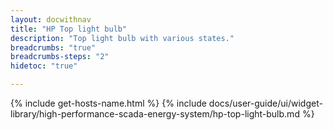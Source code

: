 ```yaml
---
layout: docwithnav
title: "HP Top light bulb"
description: "Top light bulb with various states."
breadcrumbs: "true"
breadcrumbs-steps: "2"
hidetoc: "true"

---
```

{% include get-hosts-name.html %}
{% include docs/user-guide/ui/widget-library/high-performance-scada-energy-system/hp-top-light-bulb.md %}
